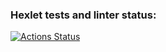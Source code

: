 ### Hexlet tests and linter status:
[![Actions Status](https://github.com/LostAgr/layout-designer-project-lvl2/workflows/hexlet-check/badge.svg)](https://github.com/LostAgr/layout-designer-project-lvl2/actions)